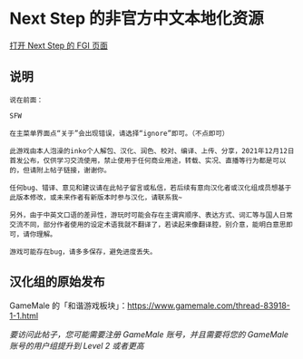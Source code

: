# Next Step 的非官方中文本地化资源

[打开 Next Step 的 FGI 页面](https://furrygames.top/zh-cn/games/Next_Step.html)

## 说明
    说在前面：
    
    SFW
    
    在主菜单界面点“关于”会出现错误，请选择“ignore”即可。（不点即可）
    
    此游戏由本人泡澡的inko个人解包、汉化、润色、校对、编译、上传、分享，2021年12月12日首发公布，仅供学习交流使用，禁止使用于任何商业用途，转载、实况、直播等行为都是可以的，但请附上帖子链接，谢谢你。
    
    任何bug、错译、意见和建议请在此帖子留言或私信，若后续有意向汉化者或汉化组成员想基于此版本修改，或未来作者有新版本时参与汉化，请联系我~
    
    另外，由于中英文口语的差异性，游玩时可能会存在主谓宾顺序、表达方式、词汇等与国人日常交流不同，部分作者使用的设定术语我就不翻译了，若读起来像翻译腔，别介意，能明白意思即可，请你理解。
    
    游戏可能存在bug，请多多保存，避免进度丢失。

## 汉化组的原始发布

GameMale 的「和谐游戏板块」：<https://www.gamemale.com/thread-83918-1-1.html>

_要访问此帖子，您可能需要注册 GameMale 账号，并且需要将您的 GameMale 账号的用户组提升到 Level 2 或者更高_